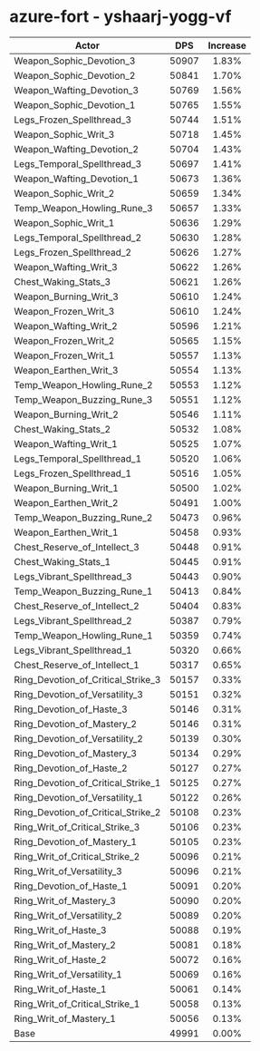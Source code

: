# azure-fort - yshaarj-yogg-vf
| Actor | DPS | Increase |
|---|:---:|:---:|
|Weapon_Sophic_Devotion_3|50907|1.83%|
|Weapon_Sophic_Devotion_2|50841|1.70%|
|Weapon_Wafting_Devotion_3|50769|1.56%|
|Weapon_Sophic_Devotion_1|50765|1.55%|
|Legs_Frozen_Spellthread_3|50744|1.51%|
|Weapon_Sophic_Writ_3|50718|1.45%|
|Weapon_Wafting_Devotion_2|50704|1.43%|
|Legs_Temporal_Spellthread_3|50697|1.41%|
|Weapon_Wafting_Devotion_1|50673|1.36%|
|Weapon_Sophic_Writ_2|50659|1.34%|
|Temp_Weapon_Howling_Rune_3|50657|1.33%|
|Weapon_Sophic_Writ_1|50636|1.29%|
|Legs_Temporal_Spellthread_2|50630|1.28%|
|Legs_Frozen_Spellthread_2|50626|1.27%|
|Weapon_Wafting_Writ_3|50622|1.26%|
|Chest_Waking_Stats_3|50621|1.26%|
|Weapon_Burning_Writ_3|50610|1.24%|
|Weapon_Frozen_Writ_3|50610|1.24%|
|Weapon_Wafting_Writ_2|50596|1.21%|
|Weapon_Frozen_Writ_2|50565|1.15%|
|Weapon_Frozen_Writ_1|50557|1.13%|
|Weapon_Earthen_Writ_3|50554|1.13%|
|Temp_Weapon_Howling_Rune_2|50553|1.12%|
|Temp_Weapon_Buzzing_Rune_3|50551|1.12%|
|Weapon_Burning_Writ_2|50546|1.11%|
|Chest_Waking_Stats_2|50532|1.08%|
|Weapon_Wafting_Writ_1|50525|1.07%|
|Legs_Temporal_Spellthread_1|50520|1.06%|
|Legs_Frozen_Spellthread_1|50516|1.05%|
|Weapon_Burning_Writ_1|50500|1.02%|
|Weapon_Earthen_Writ_2|50491|1.00%|
|Temp_Weapon_Buzzing_Rune_2|50473|0.96%|
|Weapon_Earthen_Writ_1|50458|0.93%|
|Chest_Reserve_of_Intellect_3|50448|0.91%|
|Chest_Waking_Stats_1|50445|0.91%|
|Legs_Vibrant_Spellthread_3|50443|0.90%|
|Temp_Weapon_Buzzing_Rune_1|50413|0.84%|
|Chest_Reserve_of_Intellect_2|50404|0.83%|
|Legs_Vibrant_Spellthread_2|50387|0.79%|
|Temp_Weapon_Howling_Rune_1|50359|0.74%|
|Legs_Vibrant_Spellthread_1|50320|0.66%|
|Chest_Reserve_of_Intellect_1|50317|0.65%|
|Ring_Devotion_of_Critical_Strike_3|50157|0.33%|
|Ring_Devotion_of_Versatility_3|50151|0.32%|
|Ring_Devotion_of_Haste_3|50146|0.31%|
|Ring_Devotion_of_Mastery_2|50146|0.31%|
|Ring_Devotion_of_Versatility_2|50139|0.30%|
|Ring_Devotion_of_Mastery_3|50134|0.29%|
|Ring_Devotion_of_Haste_2|50127|0.27%|
|Ring_Devotion_of_Critical_Strike_1|50125|0.27%|
|Ring_Devotion_of_Versatility_1|50122|0.26%|
|Ring_Devotion_of_Critical_Strike_2|50108|0.23%|
|Ring_Writ_of_Critical_Strike_3|50106|0.23%|
|Ring_Devotion_of_Mastery_1|50105|0.23%|
|Ring_Writ_of_Critical_Strike_2|50096|0.21%|
|Ring_Writ_of_Versatility_3|50096|0.21%|
|Ring_Devotion_of_Haste_1|50091|0.20%|
|Ring_Writ_of_Mastery_3|50090|0.20%|
|Ring_Writ_of_Versatility_2|50089|0.20%|
|Ring_Writ_of_Haste_3|50088|0.19%|
|Ring_Writ_of_Mastery_2|50081|0.18%|
|Ring_Writ_of_Haste_2|50072|0.16%|
|Ring_Writ_of_Versatility_1|50069|0.16%|
|Ring_Writ_of_Haste_1|50061|0.14%|
|Ring_Writ_of_Critical_Strike_1|50058|0.13%|
|Ring_Writ_of_Mastery_1|50056|0.13%|
|Base|49991|0.00%|
